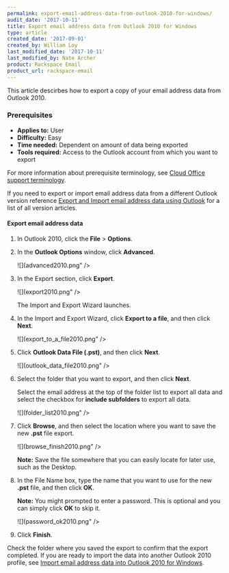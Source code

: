 ```yaml
---
permalink: export-email-address-data-from-outlook-2010-for-windows/
audit_date: '2017-10-11'
title: Export email address data from Outlook 2010 for Windows
type: article
created_date: '2017-09-01'
created_by: William Loy
last_modified_date: '2017-10-11'
last_modified_by: Nate Archer
product: Rackspace Email
product_url: rackspace-email
---
```


This article descirbes how to export a copy of your email address data from Outlook 2010.

### Prerequisites

- **Applies to:** User
- **Difficulty:** Easy
- **Time needed:** Dependent on amount of data being exported
- **Tools required:**  Access to the Outlook account from which you want to export

For more information about prerequisite terminology, see [Cloud Office support terminology](/support/how-to/cloud-office-support-terminology/).

If you need to export or import email address data from a different Outlook version reference [Export and Import email address data using Outlook](/support/how-to/export-and-import-email-address-data-using-outlook) for a list of all version articles.

#### Export email address data

1. In Outlook 2010, click the **File** > **Options**.

2. In the **Outlook Options** window, click **Advanced**.

    ![](advanced2010.png" />

3. In the Export section, click **Export**.

    ![](export2010.png" />
    
    The Import and Export Wizard launches.

4. In the Import and Export Wizard, click **Export to a file**, and then click **Next**.

    ![](export_to_a_file2010.png" />

5. Click **Outlook Data File (.pst)**, and then click **Next**.

    ![](outlook_data_file2010.png" />

6. Select the folder that you want to export, and then click **Next**. 

   Select the email address at the top of the folder list to export all data and select the checkbox for **include subfolders** to export all data.

    ![](folder_list2010.png" />

7. Click **Browse**, and then select the location where you want to save the new **.pst** file export.

    ![](browse_finish2010.png" />

    **Note:** Save the file somewhere that you can easily locate for later use, such as the Desktop.

8. In the File Name box, type the name that you want to use for the new **.pst** file, and then click **OK**.

    **Note:** You might prompted to enter a password. This is optional and you can simply click **OK** to skip it.

    ![](password_ok2010.png" />

9. Click **Finish**.

Check the folder where you saved the export to confirm that the export completed. If you are ready to import the data into another Outlook 2010 profile, see [Import email address data into Outlook 2010 for Windows](/support/how-to/import-email-address-data-into-outlook-2010).
